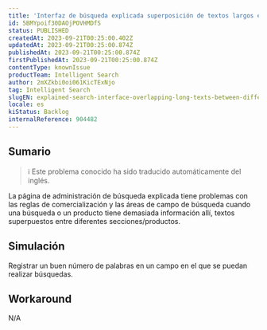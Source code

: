 ```yaml
---
title: 'Interfaz de búsqueda explicada superposición de textos largos entre diferentes áreas o productos'
id: 5BMYpoif30DAOjPOVHMDfS
status: PUBLISHED
createdAt: 2023-09-21T00:25:00.402Z
updatedAt: 2023-09-21T00:25:00.874Z
publishedAt: 2023-09-21T00:25:00.874Z
firstPublishedAt: 2023-09-21T00:25:00.874Z
contentType: knownIssue
productTeam: Intelligent Search
author: 2mXZkbi0oi061KicTExNjo
tag: Intelligent Search
slugEN: explained-search-interface-overlapping-long-texts-between-different-areas-or-products
locale: es
kiStatus: Backlog
internalReference: 904482
---
```


## Sumario

>ℹ️ Este problema conocido ha sido traducido automáticamente del inglés.


La página de administración de búsqueda explicada tiene problemas con las reglas de comercialización y las áreas de campo de búsqueda cuando una búsqueda o un producto tiene demasiada información allí, textos superpuestos entre diferentes secciones/productos.


##

## Simulación


Registrar un buen número de palabras en un campo en el que se puedan realizar búsquedas.



## Workaround


N/A




